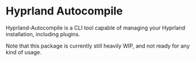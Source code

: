 # Hyprland Autocompile

Hyprland-Autocompile is a CLI tool capable of managing your Hyprland installation, including plugins.

Note that this package is currently still heavily WIP, and not ready for any kind of usage.
